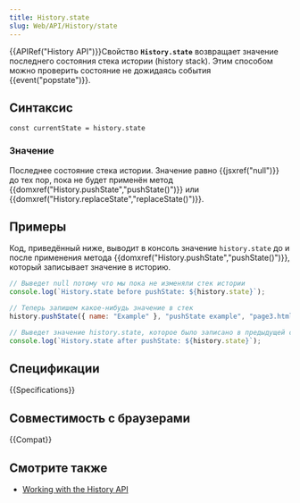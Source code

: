 ```yaml
---
title: History.state
slug: Web/API/History/state
---
```


{{APIRef("History API")}}Свойство **`History.state`** возвращает значение последнего состояния стека истории (history stack). Этим способом можно проверить состояние не дожидаясь события {{event("popstate")}}.

## Синтаксис

```
const currentState = history.state
```

### Значение

Последнее состояние стека истории. Значение равно {{jsxref("null")}} до тех пор, пока не будет применён метод {{domxref("History.pushState","pushState()")}} или {{domxref("History.replaceState","replaceState()")}}.

## Примеры

Код, приведённый ниже, выводит в консоль значение `history.state` до и после применения метода {{domxref("History.pushState","pushState()")}}, который записывает значение в историю.

```js
// Выведет null потому что мы пока не изменяли стек истории
console.log(`History.state before pushState: ${history.state}`);

// Теперь запишем какое-нибудь значение в стек
history.pushState({ name: "Example" }, "pushState example", "page3.html");

// Выведет значение history.state, которое было записано в предыдущей строке
console.log(`History.state after pushState: ${history.state}`);
```

## Спецификации

{{Specifications}}

## Совместимость с браузерами

{{Compat}}

## Смотрите также

- [Working with the History API](/ru/docs/Web/API/History_API/Working_with_the_History_API)
